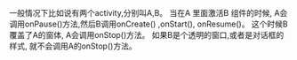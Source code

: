 一般情况下比如说有两个activity,分别叫A,B。
当在A 里面激活B 组件的时候, A会调用onPause()方法,然后B调用onCreate() ,onStart(), onResume()。
这个时候B覆盖了A的窗体, A会调用onStop()方法。
如果B是个透明的窗口,或者是对话框的样式, 就不会调用A的onStop()方法。
